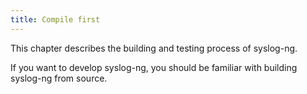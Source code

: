 ```yaml
---
title: Compile first
---
```


This chapter describes the building and testing process of syslog-ng.

If you want to develop syslog-ng, you should be familiar with building syslog-ng
from source.

